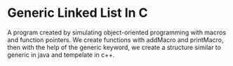# Generic Linked List In C
A program created by simulating object-oriented programming with macros and function pointers. We create functions with addMacro and printMacro, then with the help of the generic keyword, we create a structure similar to generic in java and tempelate in c++.
